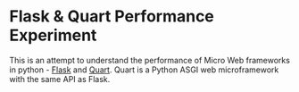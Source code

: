 # Flask & Quart Performance Experiment 

This is an attempt to understand the performance of Micro Web frameworks 
in python - [Flask](https://github.com/pallets/flask) and [Quart](https://gitlab.com/pgjones/quart). 
Quart is a Python ASGI web microframework with the same API as Flask.